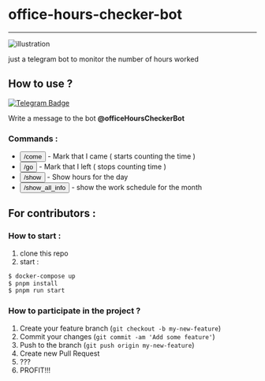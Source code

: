 # office-hours-checker-bot
---------
![illustration](https://news.noteru.com/wp-content/uploads/2020/07/08/boty-min.png)

just a telegram bot to monitor the number of hours worked

## How to use ? 

[![Telegram Badge](https://img.shields.io/badge/-Telegram-0088cc?style=flat-square&logo=Telegram&logoColor=white)](https://web.telegram.org/#/im?p=@officeHoursCheckerBot)

Write a message to the bot **@officeHoursCheckerBot**

### Commands :


- <code><button height="27">/come</button></code> - Mark that I came ( starts counting the time )
- <code><button height="27">/go</button></code> - Mark that I left ( stops counting time )
- <code><button height="27">/show</button></code> - Show hours for the day
- <code><button height="27">/show_all_info</button></code> - show the work schedule for the month

## For contributors : 

### How to start : 

1. clone this repo
2. start : 
```bash
$ docker-compose up
$ pnpm install
$ pnpm run start
```


### How to participate in the project ?
1. Create your feature branch (```git checkout -b my-new-feature```)
2. Commit your changes (```git commit -am 'Add some feature'```)
3. Push to the branch (```git push origin my-new-feature```)
4. Create new Pull Request
5. ???
6. PROFIT!!!
